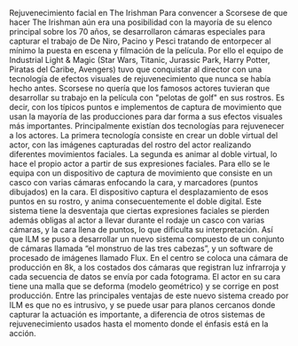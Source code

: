Rejuvenecimiento facial en The Irishman
Para convencer a Scorsese de que hacer The Irishman aún era una posibilidad con la mayoría de su elenco principal sobre los 70 años, se desarrollaron cámaras especiales para capturar el trabajo de De Niro, Pacino y Pesci tratando de entorpecer al mínimo la puesta en escena y filmación de la película. 
Por ello el equipo de Industrial Light & Magic (Star Wars, Titanic, Jurassic Park, Harry Potter, Piratas del Caribe, Avengers) tuvo que conquistar al director con una tecnología de efectos visuales de rejuvenecimiento que nunca se había hecho antes. 
Scorsese no quería que los famosos actores tuvieran que desarrollar su trabajo en la película con "pelotas de golf" en sus rostros. Es decir, con los típicos puntos e implementos de captura de movimiento que usan la mayoría de las producciones para dar forma a sus efectos visuales más importantes.
Principalmente existían dos tecnologías para rejuvenecer a los actores. La primera tecnología consiste en crear un doble virtual del actor, con las imágenes capturadas del rostro del actor realizando diferentes movimientos faciales. La segunda es animar al doble virtual, lo hace el propio actor a partir de sus expresiones faciales. Para ello se le equipa con un dispositivo de captura de movimiento que consiste en un casco con varias cámaras enfocando la cara, y marcadores (puntos dibujados) en la cara. El dispositivo captura el desplazamiento de esos puntos en su rostro, y anima consecuentemente el doble digital. Este sistema tiene la desventaja que ciertas expresiones faciales se pierden además obligas al actor a llevar durante el rodaje un casco con varias cámaras, y la cara llena de puntos, lo que dificulta su interpretación.
Así que ILM se puso a desarrollar un nuevo sistema compuesto de un conjunto de cámaras llamada “el monstruo de las tres cabezas”, y un software de procesado de imágenes llamado Flux.
En el centro se coloca una cámara de producción en 8k, a los costados dos cámaras que registran luz infrarroja y cada secuencia de datos se envía por cada fotograma. El actor en su cara tiene una malla que se deforma (modelo geométrico) y se corrige en post producción. 
Entre las principales ventajas de este nuevo sistema creado por ILM es que no es intrusivo, y se puede usar para planos cercanos donde capturar la actuación es importante, a diferencia de otros sistemas de rejuvenecimiento usados hasta el momento donde el énfasis está en la acción.

